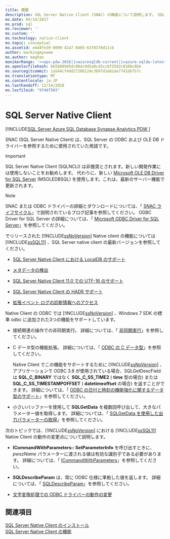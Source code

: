 ```yaml
---
title: 概要
description: SQL Server Native Client (SNAC) の機能について説明します。 SQL Server Native Client は SQL Server の ODBC および OLE DB ドライバーを参照します。
ms.date: 04/14/2017
ms.prod: sql
ms.reviewer: ''
ms.custom: ''
ms.technology: native-client
ms.topic: conceptual
ms.assetid: e4d4fe39-0090-42a7-8405-6378370d11cb
author: markingmyname
ms.author: maghan
monikerRange: '>=aps-pdw-2016||=azuresqldb-current||=azure-sqldw-latest||>=sql-server-2016||>=sql-server-linux-2017||=azuresqldb-mi-current'
ms.openlocfilehash: b65b009d5dc88dc9d5a0cd5cc6f5592c8160c8bb
ms.sourcegitcommit: 1a544cf4dd2720b124c3697d1e62ae7741db757c
ms.translationtype: MT
ms.contentlocale: ja-JP
ms.lasthandoff: 12/14/2020
ms.locfileid: "97467503"
---
```

# <a name="sql-server-native-client"></a>SQL Server Native Client
[!INCLUDE[SQL Server Azure SQL Database Synapse Analytics PDW ](../../includes/applies-to-version/sql-asdb-asdbmi-asa-pdw.md)]

SNAC (SQL Server Native Client) は、SQL Server の ODBC および OLE DB ドライバーを参照するために使用されていた用語です。

> [!IMPORTANT] 
> SQL Server Native Client (SQLNCLI) は非推奨とされます。新しい開発作業には使用しないことをお勧めします。 代わりに、新しい [Microsoft OLE DB Driver for SQL Server](../../connect/oledb/oledb-driver-for-sql-server.md) (MSOLEDBSQL) を使用します。これは、最新のサーバー機能で更新されます。

> [!NOTE]
> SNAC または ODBC ドライバーの詳細とダウンロードについては、「 [SNAC ライフサイクル](/archive/blogs/sqlreleaseservices/snac-lifecycle-explained)」で説明されているブログ記事を参照してください。
> ODBC Driver for SQL Server の詳細については、「 [Microsoft ODBC Driver for SQL Server](../../connect/odbc/microsoft-odbc-driver-for-sql-server.md)」を参照してください。  

 でリリースされた [!INCLUDE[ssNoVersion](../../includes/ssnoversion-md.md)] Native client の機能については [!INCLUDE[ssSQL11](../../includes/sssql11-md.md)] 、SQL Server native client の最新バージョンを参照してください。

-   [SQL Server Native Client における LocalDB のサポート](../../relational-databases/native-client/features/sql-server-native-client-support-for-localdb.md)  

-   [メタデータの検出](../../relational-databases/native-client/features/metadata-discovery.md)  

-   [SQL Server Native Client 11.0 での UTF-16 のサポート](../../relational-databases/native-client/features/utf-16-support-in-sql-server-native-client-11-0.md)  

-   [SQL Server Native Client の HADR サポート](../../relational-databases/native-client/features/sql-server-native-client-support-for-high-availability-disaster-recovery.md)  

-   [拡張イベント ログの診断情報へのアクセス](../../relational-databases/native-client/features/accessing-diagnostic-information-in-the-extended-events-log.md)  

Native Client の ODBC では [!INCLUDE[ssNoVersion](../../includes/ssnoversion-md.md)] 、Windows 7 SDK の標準 odbc に追加された3つの機能をサポートしています。  

-   接続関連の操作での非同期実行。 詳細については、「 [非同期実行](../../odbc/reference/develop-app/asynchronous-execution-polling-method.md)」を参照してください。  

-   C データ型の機能拡張。 詳細については、「 [ODBC の C データ型](../../odbc/reference/develop-app/c-data-types-in-odbc.md)」を参照してください。  

     Native Client でこの機能をサポートするために [!INCLUDE[ssNoVersion](../../includes/ssnoversion-md.md)] 、アプリケーションで ODBC 3.8 が使用されている場合、SQLGetDescField は **SQL_C_BINARY** ではなく **SQL_C_SS_TIME2** ( **time** 型の場合) または **SQL_C_SS_TIMESTAMPOFFSET** ( **datetimeoffset** の場合) を返すことができます。 詳細については、「 [ODBC の日付と時刻の機能強化に関するデータ型のサポート](../../relational-databases/native-client-odbc-date-time/data-type-support-for-odbc-date-and-time-improvements.md)」を参照してください。  

-   小さいバッファーを使用して **SQLGetData** を複数回呼び出して、大きなパラメーター値を取得します。 詳細については、「 [SQLGetData を使用した出力パラメーターの取得](../../odbc/reference/develop-app/retrieving-output-parameters-using-sqlgetdata.md)」を参照してください。  

 次のトピックでは、[!INCLUDE[ssNoVersion](../../includes/ssnoversion-md.md)] における [!INCLUDE[ssSQL11](../../includes/sssql11-md.md)] Native Client の動作の変更点について説明します。  

-   **ICommandWithParameters:: SetParameterInfo** を呼び出すときに、 *pwszName* パラメーターに渡される値は有効な識別子である必要があります。 詳細については、「 [ICommandWithParameters](../../relational-databases/native-client-ole-db-interfaces/icommandwithparameters.md)」を参照してください。  

-   **SQLDescribeParam** は、常に ODBC 仕様に準拠した値を返します。 詳細については、「 [SQLDescribeParam](../../relational-databases/native-client-odbc-api/sqldescribeparam.md)」を参照してください。  

-   [文字変換処理での ODBC ドライバーの動作の変更](../../relational-databases/native-client/features/odbc-driver-behavior-change-when-handling-character-conversions.md)  

## <a name="see-also"></a>関連項目  
[SQL Server Native Client のインストール](../../relational-databases/native-client/applications/installing-sql-server-native-client.md)  
 [SQL Server Native Client の機能](../../relational-databases/native-client/features/sql-server-native-client-features.md)